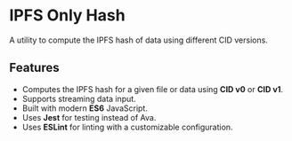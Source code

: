 # IPFS Only Hash

A utility to compute the IPFS hash of data using different CID versions.

## Features

- Computes the IPFS hash for a given file or data using **CID v0** or **CID v1**.
- Supports streaming data input.
- Built with modern **ES6** JavaScript.
- Uses **Jest** for testing instead of Ava.
- Uses **ESLint** for linting with a customizable configuration.